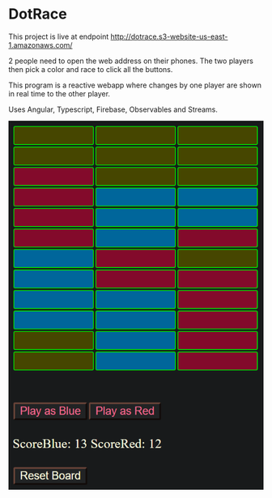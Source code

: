 # DotRace

This project is live at endpoint http://dotrace.s3-website-us-east-1.amazonaws.com/

2 people need to open the web address on their phones. The two players then pick a color and race to click all the buttons.

This program is a reactive webapp where changes by one player are shown in real time to the other player.

Uses Angular, Typescript, Firebase, Observables and Streams.

![](screenshot/screenshotDotRace.png)
